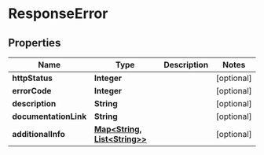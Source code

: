 

# ResponseError

## Properties

Name | Type | Description | Notes
------------ | ------------- | ------------- | -------------
**httpStatus** | **Integer** |  |  [optional]
**errorCode** | **Integer** |  |  [optional]
**description** | **String** |  |  [optional]
**documentationLink** | **String** |  |  [optional]
**additionalInfo** | [**Map&lt;String, List&lt;String&gt;&gt;**](List.md) |  |  [optional]



